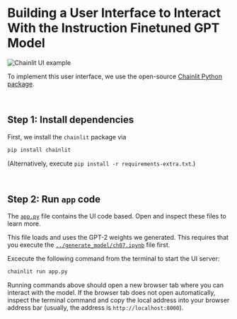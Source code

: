 # Building a User Interface to Interact With the Instruction Finetuned GPT Model






![Chainlit UI example](https://sebastianraschka.com/images/LLMs-from-scratch-images/bonus/chainlit/chainlit-sft.webp?2)



To implement this user interface, we use the open-source [Chainlit Python package](https://github.com/Chainlit/chainlit).

&nbsp;
## Step 1: Install dependencies

First, we install the `chainlit` package via

```bash
pip install chainlit
```

(Alternatively, execute `pip install -r requirements-extra.txt`.)

&nbsp;
## Step 2: Run `app` code

The [`app.py`](app.py) file contains the UI code based. Open and inspect these files to learn more.

This file loads and uses the GPT-2 weights we generated. This requires that you execute the [`../generate_model/ch07.ipynb`](../generate_model/ch07.ipynb) file first.

Excecute the following command from the terminal to start the UI server:

```bash
chainlit run app.py
```

Running commands above should open a new browser tab where you can interact with the model. If the browser tab does not open automatically, inspect the terminal command and copy the local address into your browser address bar (usually, the address is `http://localhost:8000`).
